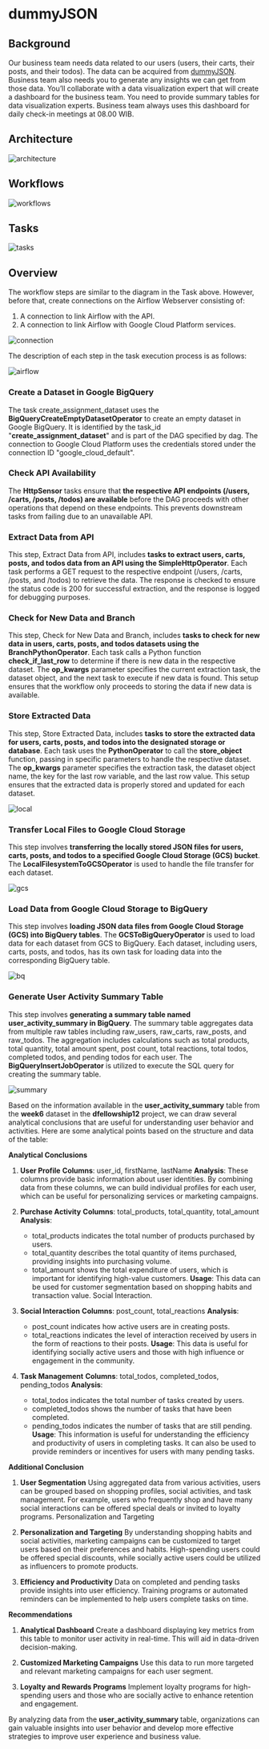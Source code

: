 # dummyJSON

## Background
Our business team needs data related to our users (users, their carts, their posts, and their todos). The data can be acquired from [dummyJSON](https://dummyjson.com/). Business team also needs you to generate any insights we can get from those data. You’ll collaborate with a data visualization expert that will create a dashboard for the business team. You need to provide summary tables for data visualization experts. Business team always uses this dashboard for daily check-in meetings at 08.00 WIB.

## Architecture
![architecture](https://github.com/aisyahputami/dummyJSON/blob/main/documentation/Architecture.png)

## Workflows
![workflows](https://github.com/aisyahputami/dummyJSON/blob/main/documentation/Workflows.png)

## Tasks
![tasks](https://github.com/aisyahputami/dummyJSON/blob/main/documentation/Tasks.png)

## Overview
The workflow steps are similar to the diagram in the Task above. However, before that, create connections on the Airflow Webserver consisting of:

1. A connection to link Airflow with the API.
2. A connection to link Airflow with Google Cloud Platform services.

![connection](https://github.com/aisyahputami/dummyJSON/blob/main/documentation/Connection.png)

The description of each step in the task execution process is as follows:

![airflow](https://github.com/aisyahputami/dummyJSON/blob/main/documentation/airflow.png)

### Create a Dataset in Google BigQuery
The task create_assignment_dataset uses the **BigQueryCreateEmptyDatasetOperator** to create an empty dataset in Google BigQuery. It is identified by the task_id "**create_assignment_dataset**" and is part of the DAG specified by dag. The connection to Google Cloud Platform uses the credentials stored under the connection ID "google_cloud_default".

### Check API Availability
The **HttpSensor** tasks ensure that **the respective API endpoints (/users, /carts, /posts, /todos) are available** before the DAG proceeds with other operations that depend on these endpoints. This prevents downstream tasks from failing due to an unavailable API.

### Extract Data from API
This step, Extract Data from API, includes **tasks to extract users, carts, posts, and todos data from an API using the SimpleHttpOperator**. Each task performs a GET request to the respective endpoint (/users, /carts, /posts, and /todos) to retrieve the data. The response is checked to ensure the status code is 200 for successful extraction, and the response is logged for debugging purposes.

### Check for New Data and Branch
This step, Check for New Data and Branch, includes **tasks to check for new data in users, carts, posts, and todos datasets using the BranchPythonOperator**. Each task calls a Python function **check_if_last_row** to determine if there is new data in the respective dataset. The **op_kwargs** parameter specifies the current extraction task, the dataset object, and the next task to execute if new data is found. This setup ensures that the workflow only proceeds to storing the data if new data is available.

### Store Extracted Data
This step, Store Extracted Data, includes **tasks to store the extracted data for users, carts, posts, and todos into the designated storage or database**. Each task uses the **PythonOperator** to call the **store_object** function, passing in specific parameters to handle the respective dataset. The **op_kwargs** parameter specifies the extraction task, the dataset object name, the key for the last row variable, and the last row value. This setup ensures that the extracted data is properly stored and updated for each dataset.

![local](https://github.com/aisyahputami/dummyJSON/blob/main/documentation/Local%20Disk.png)

### Transfer Local Files to Google Cloud Storage
This step involves **transferring the locally stored JSON files for users, carts, posts, and todos to a specified Google Cloud Storage (GCS) bucket**. The **LocalFilesystemToGCSOperator** is used to handle the file transfer for each dataset.

![gcs](https://github.com/aisyahputami/dummyJSON/blob/main/documentation/GCS.png)

### Load Data from Google Cloud Storage to BigQuery
This step involves **loading JSON data files from Google Cloud Storage (GCS) into BigQuery tables**. The **GCSToBigQueryOperator** is used to load data for each dataset from GCS to BigQuery. Each dataset, including users, carts, posts, and todos, has its own task for loading data into the corresponding BigQuery table.

![bq](https://github.com/aisyahputami/dummyJSON/blob/main/documentation/bq_raw.png)

### Generate User Activity Summary Table
This step involves **generating a summary table named user_activity_summary in BigQuery**. The summary table aggregates data from multiple raw tables including raw_users, raw_carts, raw_posts, and raw_todos. The aggregation includes calculations such as total products, total quantity, total amount spent, post count, total reactions, total todos, completed todos, and pending todos for each user. The **BigQueryInsertJobOperator** is utilized to execute the SQL query for creating the summary table.

![summary](https://github.com/aisyahputami/dummyJSON/blob/main/documentation/bq_summary.png)

Based on the information available in the **user_activity_summary** table from the **week6** dataset in the **dfellowship12** project, we can draw several analytical conclusions that are useful for understanding user behavior and activities. Here are some analytical points based on the structure and data of the table:

**Analytical Conclusions**
1. **User Profile**
   **Columns**: user_id, firstName, lastName
   **Analysis**: These columns provide basic information about user identities. By combining data from these columns, we can build individual profiles for each user, which can be useful for personalizing services or marketing campaigns.

2. **Purchase Activity**
   **Columns**: total_products, total_quantity, total_amount
   **Analysis**:
    - total_products indicates the total number of products purchased by users.
    - total_quantity describes the total quantity of items purchased, providing insights into purchasing volume.
    - total_amount shows the total expenditure of users, which is important for identifying high-value customers.
  **Usage**: This data can be used for customer segmentation based on shopping habits and transaction value.
Social Interaction.

3. **Social Interaction**
  **Columns**: post_count, total_reactions
  **Analysis**:
    - post_count indicates how active users are in creating posts.
    - total_reactions indicates the level of interaction received by users in the form of reactions to their posts.
  **Usage**: This data is useful for identifying socially active users and those with high influence or engagement in the community.

4. **Task Management**
  **Columns**: total_todos, completed_todos, pending_todos
  **Analysis**:
    - total_todos indicates the total number of tasks created by users.
    - completed_todos shows the number of tasks that have been completed.
    - pending_todos indicates the number of tasks that are still pending.
  **Usage**: This information is useful for understanding the efficiency and productivity of users in completing tasks. It can also be used to provide reminders or incentives for users with many pending tasks.

**Additional Conclusion**
1. **User Segmentation**
    Using aggregated data from various activities, users can be grouped based on shopping profiles, social activities, and task management. For example, users who frequently shop and have many social interactions can be offered special deals or invited to loyalty programs.
Personalization and Targeting

2. **Personalization and Targeting**
    By understanding shopping habits and social activities, marketing campaigns can be customized to target users based on their preferences and habits. High-spending users could be offered special discounts, while socially active users could be utilized as influencers to promote products.
   
3. **Efficiency and Productivity**
    Data on completed and pending tasks provide insights into user efficiency. Training programs or automated reminders can be implemented to help users complete tasks on time.

**Recommendations**
1. **Analytical Dashboard**
    Create a dashboard displaying key metrics from this table to monitor user activity in real-time. This will aid in data-driven decision-making.
   
2. **Customized Marketing Campaigns**
    Use this data to run more targeted and relevant marketing campaigns for each user segment.
   
3. **Loyalty and Rewards Programs**
    Implement loyalty programs for high-spending users and those who are socially active to enhance retention and engagement.

By analyzing data from the **user_activity_summary** table, organizations can gain valuable insights into user behavior and develop more effective strategies to improve user experience and business value.
